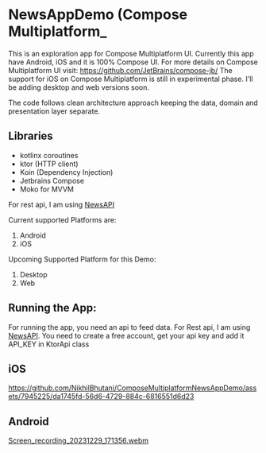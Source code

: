 # NewsAppDemo (Compose Multiplatform_

This is an exploration app for Compose Multiplatform UI. Currently this app have Android, iOS and it is 100% Compose UI. For more details on Compose Multiplatform UI visit: https://github.com/JetBrains/compose-jb/
The support for iOS on Compose Multiplatform is still in experimental phase.
I'll be adding desktop and web versions soon. 

The code follows clean architecture approach keeping the data, domain and presentation layer separate. 

## Libraries

- kotlinx coroutines
- ktor (HTTP client)
- Koin (Dependency Injection)
- Jetbrains Compose
- Moko for MVVM

For rest api, I am using [NewsAPI](https://newsapi.org/)

Current supported Platforms are:
1. Android
2. iOS

Upcoming Supported Platform for this Demo: 
1. Desktop
2. Web

## Running the App:
For running the app, you need an api to feed data. For Rest api, I am using [NewsAPI](https://newsapi.org/). You need to create a free account, get your api key and add it API_KEY in KtorApi class

## iOS
https://github.com/NikhilBhutani/ComposeMultiplatformNewsAppDemo/assets/7945225/da1745fd-56d6-4729-884c-6816551d6d23


## Android
[Screen_recording_20231229_171356.webm](https://github.com/NikhilBhutani/ComposeMultiplatformNewsAppDemo/assets/7945225/e9356fc8-1587-4ebc-afaf-6328dca6f0ed)



